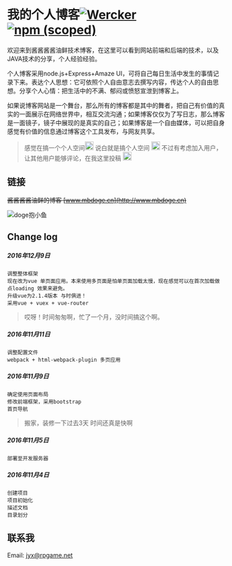 # 我的个人博客[![Wercker](https://img.shields.io/wercker/ci/wercker/docs.svg)]() [![npm (scoped)](https://img.shields.io/npm/v/@cycle/core.svg)]()
  欢迎来到酱酱酱酱油鲜技术博客，在这里可以看到网站前端和后端的技术，以及JAVA技术的分享，个人经验经验。

  个人博客采用node.js+Express+Amaze UI，可将自己每日生活中发生的事情记录下来。表达个人思想：它可依照个人自由意志去撰写内容，传达个人的自由思想。分享个人心情：把生活中的不满、郁闷或愤怒宣泄到博客上。

  如果说博客网站是一个舞台，那么所有的博客都是其中的舞者，把自己有价值的真实的一面展示在网络世界中，相互交流沟通；如果博客仅仅为了写日志，那么博客是一面镜子，镜子中展现的是真实的自己；如果博客是一个自由媒体，可以把自身感觉有价值的信息通过博客这个工具发布，与网友共享。
  >感觉在搞一个个人空间<img src="http://oht47c0d0.bkt.clouddn.com/public/16-12-10/35946736.jpg" width = "20" height = "20" alt="doge" style=""/>
  说白就是搞个人空间 <img src="http://oht47c0d0.bkt.clouddn.com/public/16-12-10/35946736.jpg" width = "20" height = "20" alt="doge" style=""/>
  不过有考虑加入用户，让其他用户能够评论，在我这里投稿 <img src="http://oht47c0d0.bkt.clouddn.com/public/16-12-10/35946736.jpg" width = "20" height = "20" alt="doge" style=""/>

## 链接  
  ~~酱酱酱酱油鲜的博客 [www.mbdoge.cn](http://www.mbdoge.cn)~~

![doge抱小鱼](http://oht47c0d0.bkt.clouddn.com/public/16-12-10/92276663.jpg)

## Change log

##### 2016年12月9日
    调整整体框架
    现在改为vue 单页面应用。本来使用多页面是怕单页面加载太慢，现在感觉可以在首次加载做点loading 效果来避免。
    升级vue为2.1.4版本 与时俱进！
    采用vue + vuex + vue-router
> 哎呀！时间匆匆啊，忙了一个月，没时间搞这个啊。


##### 2016年11月11日
    调整配置文件
    webpack + html-webpack-plugin 多页应用

##### 2016年11月9日
    确定使用页面布局
    修改前端框架，采用bootstrap
    首页导航

> 搬家，装修一下过去3天 时间还真是快啊

##### 2016年11月5日
    部署至开发服务器

##### 2016年11月4日
    创建项目
    项目初始化
    描述文档
    目录划分

## 联系我
Email: [jyx@rpgame.net](jyx@rpgame.net)
